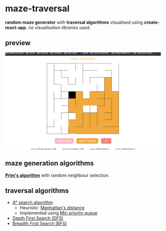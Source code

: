 # maze-traversal

**random maze generator** with **traversal algorithms** visualised using **create-react-app**.
_no visualisation libraries used_.

## preview

![website screenshot](screenshot.png)

## maze generation algorithms

[**Prim's algorithm**](https://en.wikipedia.org/wiki/Prim%27s_algorithm) with random neighbour selection.

## traversal algorithms

- [A\* search algorithm](https://en.wikipedia.org/wiki/A*_search_algorithm)
  - Heuristic: [Manhattan's distance](https://xlinux.nist.gov/dads/HTML/manhattanDistance.html)
  - Implemented using [Min priority queue](https://en.wikipedia.org/wiki/Priority_queue)
- [Depth First Search (DFS)](https://en.wikipedia.org/wiki/Depth-first_search)
- [Breadth First Search (BFS)](https://en.wikipedia.org/wiki/Breadth-first_search)
